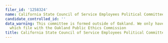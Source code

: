 ```yaml
---
filer_id: '1258324'
name: California State Council of Service Employees Political Committee
candidate_controlled_id: ''
data_warning: This committee is formed outside of Oakland. We only have data on committees
  which file with the Oakland Public Ethics Commission
title: California State Council of Service Employees Political Committee
---
```

